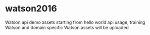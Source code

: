 # watson2016
Watson api demo assets starting from hello world api usage, training Watson and domain specific Watson assets will be uploaded
